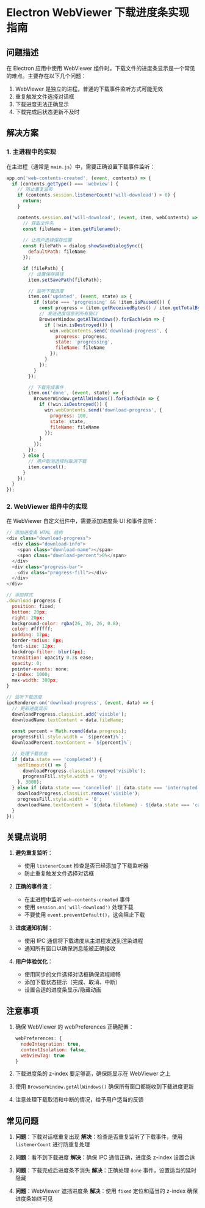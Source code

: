 # Electron WebViewer 下载进度条实现指南

## 问题描述

在 Electron 应用中使用 WebViewer 组件时，下载文件的进度条显示是一个常见的难点。主要存在以下几个问题：

1. WebViewer 是独立的进程，普通的下载事件监听方式可能无效
2. 重复触发文件选择对话框
3. 下载进度无法正确显示
4. 下载完成后状态更新不及时

## 解决方案

### 1. 主进程中的实现

在主进程（通常是 `main.js`）中，需要正确设置下载事件监听：

```javascript
app.on('web-contents-created', (event, contents) => {
  if (contents.getType() === 'webview') {
    // 防止重复监听
    if (contents.session.listenerCount('will-download') > 0) {
      return;
    }

    contents.session.on('will-download', (event, item, webContents) => {
      // 获取文件名
      const fileName = item.getFilename();
      
      // 让用户选择保存位置
      const filePath = dialog.showSaveDialogSync({
        defaultPath: fileName
      });

      if (filePath) {
        // 设置保存路径
        item.setSavePath(filePath);

        // 监听下载进度
        item.on('updated', (event, state) => {
          if (state === 'progressing' && !item.isPaused()) {
            const progress = (item.getReceivedBytes() / item.getTotalBytes()) * 100;
            // 发送进度信息到所有窗口
            BrowserWindow.getAllWindows().forEach(win => {
              if (!win.isDestroyed()) {
                win.webContents.send('download-progress', {
                  progress: progress,
                  state: 'progressing',
                  fileName: fileName
                });
              }
            });
          }
        });

        // 下载完成事件
        item.on('done', (event, state) => {
          BrowserWindow.getAllWindows().forEach(win => {
            if (!win.isDestroyed()) {
              win.webContents.send('download-progress', {
                progress: 100,
                state: state,
                fileName: fileName
              });
            }
          });
        });
      } else {
        // 用户取消选择时取消下载
        item.cancel();
      }
    });
  }
});
```

### 2. WebViewer 组件中的实现

在 WebViewer 自定义组件中，需要添加进度条 UI 和事件监听：

```javascript
// 添加进度条 HTML 结构
<div class="download-progress">
  <div class="download-info">
    <span class="download-name"></span>
    <span class="download-percent">0%</span>
  </div>
  <div class="progress-bar">
    <div class="progress-fill"></div>
  </div>
</div>

// 添加样式
.download-progress {
  position: fixed;
  bottom: 20px;
  right: 20px;
  background-color: rgba(26, 26, 26, 0.8);
  color: #ffffff;
  padding: 12px;
  border-radius: 8px;
  font-size: 12px;
  backdrop-filter: blur(4px);
  transition: opacity 0.3s ease;
  opacity: 0;
  pointer-events: none;
  z-index: 1000;
  max-width: 300px;
}

// 监听下载进度
ipcRenderer.on('download-progress', (event, data) => {
  // 更新进度显示
  downloadProgress.classList.add('visible');
  downloadName.textContent = data.fileName;
  
  const percent = Math.round(data.progress);
  progressFill.style.width = `${percent}%`;
  downloadPercent.textContent = `${percent}%`;

  // 处理下载状态
  if (data.state === 'completed') {
    setTimeout(() => {
      downloadProgress.classList.remove('visible');
      progressFill.style.width = '0';
    }, 3000);
  } else if (data.state === 'cancelled' || data.state === 'interrupted') {
    downloadProgress.classList.remove('visible');
    progressFill.style.width = '0';
    downloadName.textContent = `${data.fileName} - ${data.state === 'cancelled' ? '已取消' : '已中断'}`;
  }
});
```

## 关键点说明

1. **避免重复监听**：
   - 使用 `listenerCount` 检查是否已经添加了下载监听器
   - 防止重复触发文件选择对话框

2. **正确的事件流**：
   - 在主进程中监听 `web-contents-created` 事件
   - 使用 `session.on('will-download')` 处理下载
   - 不要使用 `event.preventDefault()`，这会阻止下载

3. **进度通知机制**：
   - 使用 IPC 通信将下载进度从主进程发送到渲染进程
   - 通知所有窗口以确保消息能被正确接收

4. **用户体验优化**：
   - 使用同步的文件选择对话框确保流程顺畅
   - 添加下载状态提示（完成、取消、中断）
   - 设置合适的进度条显示/隐藏动画

## 注意事项

1. 确保 WebViewer 的 webPreferences 正确配置：
   ```javascript
   webPreferences: {
     nodeIntegration: true,
     contextIsolation: false,
     webviewTag: true
   }
   ```

2. 下载进度条的 z-index 要足够高，确保能显示在 WebViewer 之上

3. 使用 `BrowserWindow.getAllWindows()` 确保所有窗口都能收到下载进度更新

4. 注意处理下载取消和中断的情况，给予用户适当的反馈

## 常见问题

1. **问题**：下载对话框重复出现
   **解决**：检查是否重复监听了下载事件，使用 `listenerCount` 进行防重复处理

2. **问题**：看不到下载进度
   **解决**：确保 IPC 通信正确，进度条 z-index 设置合适

3. **问题**：下载完成后进度条不消失
   **解决**：正确处理 `done` 事件，设置适当的延时隐藏

4. **问题**：WebViewer 遮挡进度条
   **解决**：使用 `fixed` 定位和适当的 z-index 确保进度条始终可见 